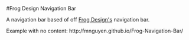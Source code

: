 #Frog Design Navigation Bar

A navigation bar based of off [Frog Design's](http://www.frogdesign.com) navigation bar.

Example with no content: 
  http:/fmnguyen.github.io/Frog-Navigation-Bar/
